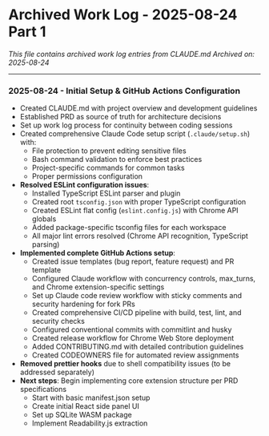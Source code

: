 # Archived Work Log - 2025-08-24 Part 1

*This file contains archived work log entries from CLAUDE.md*
*Archived on: 2025-08-24*

---

### 2025-08-24 - Initial Setup & GitHub Actions Configuration

- Created CLAUDE.md with project overview and development guidelines
- Established PRD as source of truth for architecture decisions
- Set up work log process for continuity between coding sessions
- Created comprehensive Claude Code setup script (`.claude/setup.sh`) with:
  - File protection to prevent editing sensitive files
  - Bash command validation to enforce best practices
  - Project-specific commands for common tasks
  - Proper permissions configuration
- **Resolved ESLint configuration issues**:
  - Installed TypeScript ESLint parser and plugin
  - Created root `tsconfig.json` with proper TypeScript configuration
  - Created ESLint flat config (`eslint.config.js`) with Chrome API globals
  - Added package-specific tsconfig files for each workspace
  - All major lint errors resolved (Chrome API recognition, TypeScript parsing)
- **Implemented complete GitHub Actions setup**:
  - Created issue templates (bug report, feature request) and PR template
  - Configured Claude workflow with concurrency controls, max_turns, and Chrome extension-specific settings
  - Set up Claude code review workflow with sticky comments and security hardening for fork PRs
  - Created comprehensive CI/CD pipeline with build, test, lint, and security checks
  - Configured conventional commits with commitlint and husky
  - Created release workflow for Chrome Web Store deployment
  - Added CONTRIBUTING.md with detailed contribution guidelines
  - Created CODEOWNERS file for automated review assignments
- **Removed prettier hooks** due to shell compatibility issues (to be addressed separately)
- **Next steps**: Begin implementing core extension structure per PRD specifications
  - Start with basic manifest.json setup
  - Create initial React side panel UI
  - Set up SQLite WASM package
  - Implement Readability.js extraction